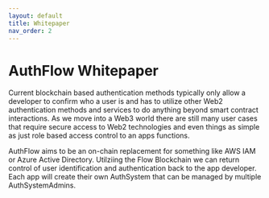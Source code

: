 ```yaml
---
layout: default
title: Whitepaper
nav_order: 2
---
```


# AuthFlow Whitepaper

Current blockchain based authentication methods typically only allow a developer to confirm who a user is and has to utilize other Web2 authentication methods and services to do anything beyond smart contract interactions. As we move into a Web3 world there are still many user cases that require secure access to Web2 technologies and even things as simple as just role based access control to an apps functions.

AuthFlow aims to be an on-chain replacement for something like AWS IAM or Azure Active Directory. Utilziing the Flow Blockchain we can return control of user identification and authentication back to the app developer. Each app will create their own AuthSystem that can be managed by multiple AuthSystemAdmins.